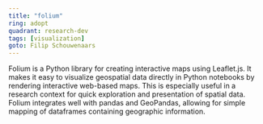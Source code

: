 ```yaml
---
title: "folium"
ring: adopt
quadrant: research-dev
tags: [visualization]
goto: Filip Schouwenaars
---
```


Folium is a Python library for creating interactive maps using Leaflet.js. It makes it easy to visualize geospatial data directly in Python notebooks by rendering interactive web-based maps. This is especially useful in a research context for quick exploration and presentation of spatial data. Folium integrates well with pandas and GeoPandas, allowing for simple mapping of dataframes containing geographic information.
